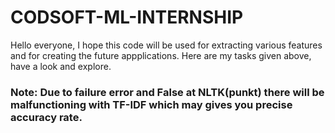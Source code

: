 # CODSOFT-ML-INTERNSHIP
Hello everyone, I hope this code will be used for extracting various features and for creating the future appplications.
Here are my tasks given above, have a look and explore.
### Note: Due to failure error and False at NLTK(punkt) there will be malfunctioning with TF-IDF which may gives you precise accuracy rate.
